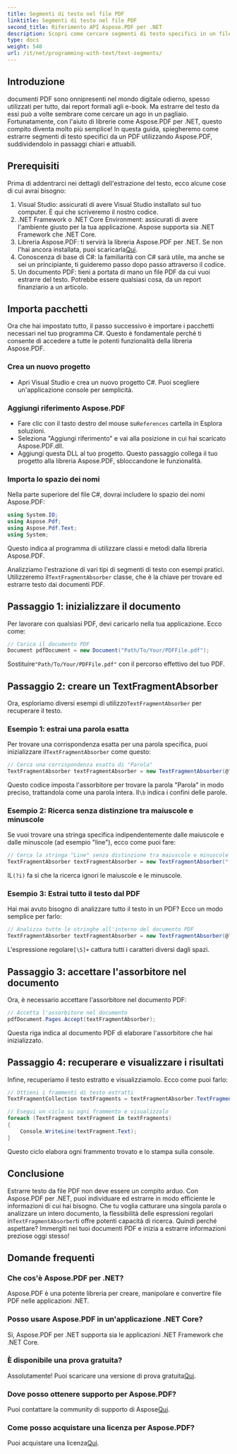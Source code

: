 ```yaml
---
title: Segmenti di testo nel file PDF
linktitle: Segmenti di testo nel file PDF
second_title: Riferimento API Aspose.PDF per .NET
description: Scopri come cercare segmenti di testo specifici in un file PDF utilizzando espressioni regolari in Aspose.PDF per .NET.
type: docs
weight: 540
url: /it/net/programming-with-text/text-segments/
---
```

## Introduzione

documenti PDF sono onnipresenti nel mondo digitale odierno, spesso utilizzati per tutto, dai report formali agli e-book. Ma estrarre del testo da essi può a volte sembrare come cercare un ago in un pagliaio. Fortunatamente, con l'aiuto di librerie come Aspose.PDF per .NET, questo compito diventa molto più semplice! In questa guida, spiegheremo come estrarre segmenti di testo specifici da un PDF utilizzando Aspose.PDF, suddividendolo in passaggi chiari e attuabili. 

## Prerequisiti

Prima di addentrarci nei dettagli dell'estrazione del testo, ecco alcune cose di cui avrai bisogno:

1. Visual Studio: assicurati di avere Visual Studio installato sul tuo computer. È qui che scriveremo il nostro codice.
2. .NET Framework o .NET Core Environment: assicurati di avere l'ambiente giusto per la tua applicazione. Aspose supporta sia .NET Framework che .NET Core.
3.  Libreria Aspose.PDF: ti servirà la libreria Aspose.PDF per .NET. Se non l'hai ancora installata, puoi scaricarla[Qui](https://releases.aspose.com/pdf/net/).
4. Conoscenza di base di C#: la familiarità con C# sarà utile, ma anche se sei un principiante, ti guideremo passo dopo passo attraverso il codice.
5. Un documento PDF: tieni a portata di mano un file PDF da cui vuoi estrarre del testo. Potrebbe essere qualsiasi cosa, da un report finanziario a un articolo.

## Importa pacchetti

Ora che hai impostato tutto, il passo successivo è importare i pacchetti necessari nel tuo programma C#. Questo è fondamentale perché ti consente di accedere a tutte le potenti funzionalità della libreria Aspose.PDF.

### Crea un nuovo progetto

- Apri Visual Studio e crea un nuovo progetto C#. Puoi scegliere un'applicazione console per semplicità.

### Aggiungi riferimento Aspose.PDF

-  Fare clic con il tasto destro del mouse su`References` cartella in Esplora soluzioni.
- Seleziona "Aggiungi riferimento" e vai alla posizione in cui hai scaricato Aspose.PDF.dll.
- Aggiungi questa DLL al tuo progetto. Questo passaggio collega il tuo progetto alla libreria Aspose.PDF, sbloccandone le funzionalità.

### Importa lo spazio dei nomi

Nella parte superiore del file C#, dovrai includere lo spazio dei nomi Aspose.PDF:

```csharp
using System.IO;
using Aspose.Pdf;
using Aspose.Pdf.Text;
using System;
```
Questo indica al programma di utilizzare classi e metodi dalla libreria Aspose.PDF.

Analizziamo l'estrazione di vari tipi di segmenti di testo con esempi pratici. Utilizzeremo il`TextFragmentAbsorber` classe, che è la chiave per trovare ed estrarre testo dai documenti PDF.

## Passaggio 1: inizializzare il documento

Per lavorare con qualsiasi PDF, devi caricarlo nella tua applicazione. Ecco come:

```csharp
// Carica il documento PDF
Document pdfDocument = new Document("Path/To/Your/PDFFile.pdf");
```
 Sostituire`"Path/To/Your/PDFFile.pdf"` con il percorso effettivo del tuo PDF.

## Passaggio 2: creare un TextFragmentAbsorber

 Ora, esploriamo diversi esempi di utilizzo`TextFragmentAbsorber` per recuperare il testo.

### Esempio 1: estrai una parola esatta

 Per trovare una corrispondenza esatta per una parola specifica, puoi inizializzare il`TextFragmentAbsorber` come questo:

```csharp
// Cerca una corrispondenza esatta di "Parola"
TextFragmentAbsorber textFragmentAbsorber = new TextFragmentAbsorber(@"\bWord\b", new TextSearchOptions(true));
```
 Questo codice imposta l'assorbitore per trovare la parola "Parola" in modo preciso, trattandola come una parola intera. Il`\b` indica i confini delle parole.

### Esempio 2: Ricerca senza distinzione tra maiuscole e minuscole

Se vuoi trovare una stringa specifica indipendentemente dalle maiuscole e dalle minuscole (ad esempio "line"), ecco come puoi fare:

```csharp
// Cerca la stringa "Line" senza distinzione tra maiuscole e minuscole
TextFragmentAbsorber textFragmentAbsorber = new TextFragmentAbsorber("(?i)Line", new TextSearchOptions(true));
```
 IL`(?i)` fa sì che la ricerca ignori le maiuscole e le minuscole. 

### Esempio 3: Estrai tutto il testo dal PDF

Hai mai avuto bisogno di analizzare tutto il testo in un PDF? Ecco un modo semplice per farlo:

```csharp
// Analizza tutte le stringhe all'interno del documento PDF
TextFragmentAbsorber textFragmentAbsorber = new TextFragmentAbsorber(@"[\S]+");
```
 L'espressione regolare`[\S]+` cattura tutti i caratteri diversi dagli spazi. 

## Passaggio 3: accettare l'assorbitore nel documento

Ora, è necessario accettare l'assorbitore nel documento PDF:

```csharp
// Accetta l'assorbitore nel documento
pdfDocument.Pages.Accept(textFragmentAbsorber);
```
Questa riga indica al documento PDF di elaborare l'assorbitore che hai inizializzato.

## Passaggio 4: recuperare e visualizzare i risultati

Infine, recuperiamo il testo estratto e visualizziamolo. Ecco come puoi farlo:

```csharp
// Ottieni i frammenti di testo estratti
TextFragmentCollection textFragments = textFragmentAbsorber.TextFragments;

// Esegui un ciclo su ogni frammento e visualizzalo
foreach (TextFragment textFragment in textFragments)
{
    Console.WriteLine(textFragment.Text);
}
```
Questo ciclo elabora ogni frammento trovato e lo stampa sulla console.

## Conclusione

 Estrarre testo da file PDF non deve essere un compito arduo. Con Aspose.PDF per .NET, puoi individuare ed estrarre in modo efficiente le informazioni di cui hai bisogno. Che tu voglia catturare una singola parola o analizzare un intero documento, la flessibilità delle espressioni regolari in`TextFragmentAbsorber`ti offre potenti capacità di ricerca. Quindi perché aspettare? Immergiti nei tuoi documenti PDF e inizia a estrarre informazioni preziose oggi stesso!

## Domande frequenti

### Che cos'è Aspose.PDF per .NET?
Aspose.PDF è una potente libreria per creare, manipolare e convertire file PDF nelle applicazioni .NET.

### Posso usare Aspose.PDF in un'applicazione .NET Core?
Sì, Aspose.PDF per .NET supporta sia le applicazioni .NET Framework che .NET Core.

### È disponibile una prova gratuita?
 Assolutamente! Puoi scaricare una versione di prova gratuita[Qui](https://releases.aspose.com/).

### Dove posso ottenere supporto per Aspose.PDF?
 Puoi contattare la community di supporto di Aspose[Qui](https://forum.aspose.com/c/pdf/10).

### Come posso acquistare una licenza per Aspose.PDF?
 Puoi acquistare una licenza[Qui](https://purchase.aspose.com/buy).